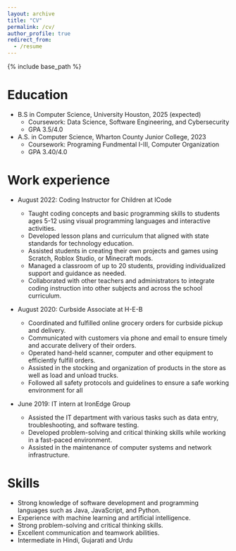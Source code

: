 ```yaml
---
layout: archive
title: "CV"
permalink: /cv/
author_profile: true
redirect_from:
  - /resume
---
```


{% include base_path %}

# Education

- B.S in Computer Science, University Houston, 2025 (expected)
  - Coursework: Data Science, Software Engineering, and Cybersecurity
  - GPA 3.5/4.0
- A.S. in Computer Science, Wharton County Junior College, 2023
  - Coursework: Programing Fundmental I-III, Computer Organization
  - GPA 3.40/4.0

# Work experience

- August 2022: Coding Instructor for Children at ICode

  - Taught coding concepts and basic programming skills to students ages 5-12 using visual programming languages and interactive activities.
  - Developed lesson plans and curriculum that aligned with state standards for technology education.
  - Assisted students in creating their own projects and games using Scratch, Roblox Studio, or Minecraft mods.
  - Managed a classroom of up to 20 students, providing individualized support and guidance as needed.
  - Collaborated with other teachers and administrators to integrate coding instruction into other subjects and across the school curriculum.

- August 2020: Curbside Associate at H-E-B

  - Coordinated and fulfilled online grocery orders for curbside pickup and delivery.
  - Communicated with customers via phone and email to ensure timely and accurate delivery of their orders.
  - Operated hand-held scanner, computer and other equipment to efficiently fulfill orders.
  - Assisted in the stocking and organization of products in the store as well as load and unload trucks.
  - Followed all safety protocols and guidelines to ensure a safe working environment for all

- June 2019: IT intern at IronEdge Group
  - Assisted the IT department with various tasks such as data entry, troubleshooting, and software testing.
  - Developed problem-solving and critical thinking skills while working in a fast-paced environment.
  - Assisted in the maintenance of computer systems and network infrastructure.

# Skills

- Strong knowledge of software development and programming languages such as Java, JavaScript, and Python.
- Experience with machine learning and artificial intelligence.
- Strong problem-solving and critical thinking skills.
- Excellent communication and teamwork abilities.
- Intermediate in Hindi, Gujarati and Urdu

